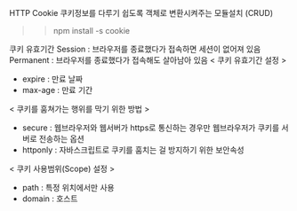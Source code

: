 HTTP Cookie
 쿠키정보를 다루기 쉽도록 객체로 변환시켜주는 모듈설치 (CRUD)
 >>npm install -s cookie

 쿠키 유효기간
 Session : 브라우저를 종료했다가 접속하면 세션이 없어져 있음
 Permanent : 브라우저를 종료했다가 접속해도 살아남아 있음
  < 쿠키 유효기간 설정 >
  - expire : 만료 날짜
  - max-age : 만료 기간

  < 쿠키를 훔쳐가는 행위를 막기 위한 방법 >
  - secure : 웹브라우저와 웹서버가 https로 통신하는 경우만 웹브라우저가 쿠키를 서버로 전송하는 옵션
  - httponly : 자바스크립트로 쿠키를 훔치는 걸 방지하기 위한 보안속성

  < 쿠키 사용범위(Scope) 설정 >
  - path : 특정 위치에서만 사용
  - domain : 호스트

<!-- 
    쿠키를 이용해서 아이디, 패스워드를 저장하는 것은 굉장히 위험한 일..
    서버와 클라이언트가 통신할 때 중간에 가로채 갈 수 있음..
    또한, 자바스크립트를 이용해서 쿠키를 훔치는 것은 아주 쉬운 일..

    그래서 쿠키는 중요한 정보를 저장하기 보다는 각 사용자의 식별자만 사용자 pc에 저장..
    식별자는 큰 의미가 없는 정보들..

    실제 중요한 정보는 서버쪽에 저장..
    세션을 이용하면 안전하게 인증기능 구현이 가능..

    대부분의 인증방식은 세션을 활용..

    쿠키활용) 언어설정, 방문횟수카운팅..
    
    과거에 사용자 정보를 브라우저에 저장하는 것은 쿠키만이 유일했지만 현재는 localStroage나 IndexedDB 와 같은 기능이 생김..
    쿠키는 4kb를 저장할 수 있지만 두 가지 방식은 그 이상의 정보저장이 가능..

    저장까지는 이러한 기술을 사용하면 되지만, 내용자체가 노출이 그대로 되기 때문에 이것또한 큰 문제..
    저장할 때, 정보를 암호화해서 저장할 필요가 있음...

    이를 해결하려면 hash, salt, key stretching 이 있는데 이걸 처리하기란 어려운 일이기 때문에 이를 쉽게 활용할 수 있는
    모듈인 PBKDF2, bcrypt를 활용하면 된다..
 -->